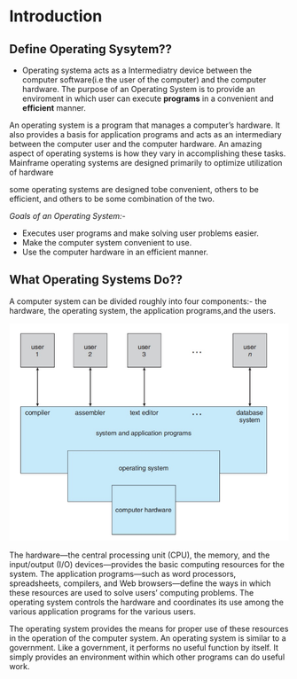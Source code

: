 # Introduction

## Define Operating Sysytem??
- Operating systema acts as a Intermediatry device between the computer software(i.e the user of the computer) and the computer hardware. The purpose of an Operating System is to provide an enviroment in which user can execute **programs** in a convenient and **efficient** manner.

An operating system is a program that manages a computer’s hardware. It
also provides a basis for application programs and acts as an intermediary
between the computer user and the computer hardware. An amazing aspect of
operating systems is how they vary in accomplishing these tasks. Mainframe
operating systems are designed primarily to optimize utilization of hardware

some operating systems are designed tobe convenient, others to be efficient, 
and others to be some combination of the two.

*Goals of an Operating System:-*
- Executes user programs and make solving user problems easier.
- Make the computer system convenient to use.
- Use the computer hardware in an efficient manner.


## What Operating Systems Do??
A computer system can be divided roughly into four components:-
the hardware, the operating system, the application programs,and the users.

![Abstract view of the components of a computer system.](Images/components.jpg)

The hardware—the central processing unit (CPU), the memory, and the
input/output (I/O) devices—provides the basic computing resources for the
system. The application programs—such as word processors, spreadsheets,
compilers, and Web browsers—define the ways in which these resources are
used to solve users’ computing problems. The operating system controls the
hardware and coordinates its use among the various application programs for
the various users.

The operating system provides the means for proper use of these
resources in the operation of the computer system. An operating system is
similar to a government. Like a government, it performs no useful function by
itself. It simply provides an environment within which other programs can do
useful work.

